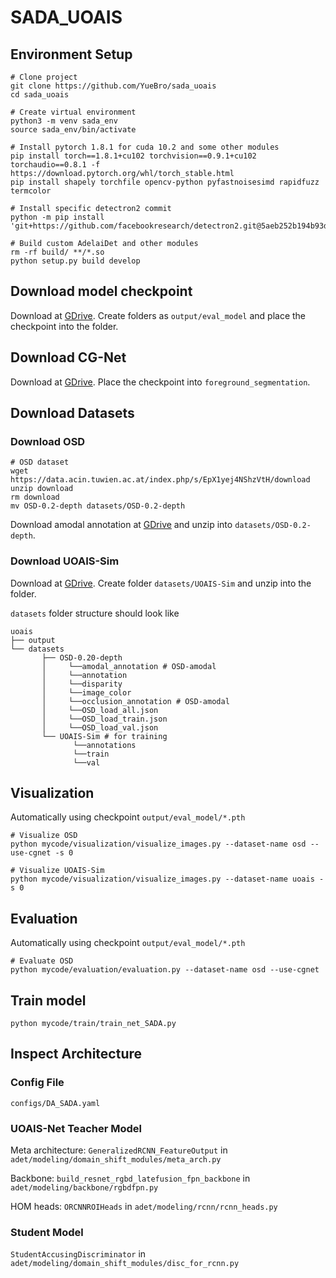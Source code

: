 # SADA_UOAIS

## Environment Setup

```
# Clone project
git clone https://github.com/YueBro/sada_uoais
cd sada_uoais

# Create virtual environment
python3 -m venv sada_env
source sada_env/bin/activate

# Install pytorch 1.8.1 for cuda 10.2 and some other modules
pip install torch==1.8.1+cu102 torchvision==0.9.1+cu102 torchaudio==0.8.1 -f https://download.pytorch.org/whl/torch_stable.html
pip install shapely torchfile opencv-python pyfastnoisesimd rapidfuzz termcolor

# Install specific detectron2 commit
python -m pip install 'git+https://github.com/facebookresearch/detectron2.git@5aeb252b194b93dc2879b4ac34bc51a31b5aee13'

# Build custom AdelaiDet and other modules
rm -rf build/ **/*.so
python setup.py build develop
```


## Download model checkpoint

Download at [GDrive](https://drive.google.com/file/d/10JpK7RmkGrTqw3X9WLUVLVQSOX0dSu87/view?usp=sharing). Create folders as `output/eval_model` and place the checkpoint into the folder.


## Download CG-Net

Download at [GDrive](https://drive.google.com/file/d/1-YmmckaLXSZGh9BJkzWXdabNkIeXYh2j/view?usp=sharing). Place the checkpoint into `foreground_segmentation`.


## Download Datasets

### Download OSD
```
# OSD dataset
wget https://data.acin.tuwien.ac.at/index.php/s/EpX1yej4NShzVtH/download
unzip download
rm download
mv OSD-0.2-depth datasets/OSD-0.2-depth
```

Download amodal annotation at [GDrive](https://drive.google.com/file/d/1ddS721aO1q2wr88gc5ndSOYqYApqmLPe/view?usp=sharing) and unzip into `datasets/OSD-0.2-depth`.

### Download UOAIS-Sim

Download at [GDrive](https://drive.google.com/file/d/1yN6ixntOxQRx-UFPV9-wi9R7iODJh-Nw/view?usp=sharing). Create folder `datasets/UOAIS-Sim` and unzip into the folder.


`datasets` folder structure should look like
```
uoais
├── output
└── datasets
       ├── OSD-0.20-depth
       │     └──amodal_annotation # OSD-amodal
       │     └──annotation
       │     └──disparity
       │     └──image_color
       │     └──occlusion_annotation # OSD-amodal
       │     └──OSD_load_all.json
       │     └──OSD_load_train.json
       │     └──OSD_load_val.json
       └── UOAIS-Sim # for training
              └──annotations
              └──train
              └──val
```


## Visualization

Automatically using checkpoint `output/eval_model/*.pth`

```
# Visualize OSD
python mycode/visualization/visualize_images.py --dataset-name osd --use-cgnet -s 0

# Visualize UOAIS-Sim
python mycode/visualization/visualize_images.py --dataset-name uoais -s 0
```

## Evaluation

Automatically using checkpoint `output/eval_model/*.pth`

```
# Evaluate OSD
python mycode/evaluation/evaluation.py --dataset-name osd --use-cgnet
```

## Train model

```
python mycode/train/train_net_SADA.py
```

## Inspect Architecture

### Config File

`configs/DA_SADA.yaml`

### UOAIS-Net Teacher Model

Meta architecture: `GeneralizedRCNN_FeatureOutput` in `adet/modeling/domain_shift_modules/meta_arch.py`

Backbone: `build_resnet_rgbd_latefusion_fpn_backbone` in `adet/modeling/backbone/rgbdfpn.py`

HOM heads: `ORCNNROIHeads` in `adet/modeling/rcnn/rcnn_heads.py`

### Student Model

`StudentAccusingDiscriminator` in `adet/modeling/domain_shift_modules/disc_for_rcnn.py`

